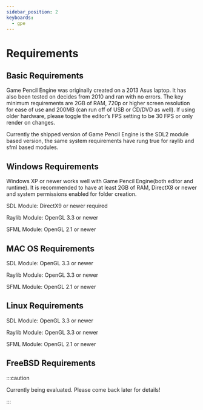 ```yaml
---
sidebar_position: 2
keyboards:
  - gpe
---
```


# Requirements

## Basic Requirements

Game Pencil Engine was originally created on a 2013 Asus laptop. It has also been tested on decides from 2010 and ran with no errors. The key minimum requirements are 2GB of RAM, 720p or higher screen resolution for ease of use and 200MB (can run off of USB or CD/DVD as well). If using older hardware, please toggle the editor’s FPS setting to be 30 FPS or only render on changes.

Currently the shipped version of Game Pencil Engine is the SDL2 module based version, the same system requirements have rung true for raylib and sfml based modules.

## Windows Requirements

Windows XP or newer works well with Game Pencil Engine(both editor and runtime). It is recommended to have at least 2GB of RAM, DirectX8 or newer and system permissions enabled for folder creation.

SDL Module: DirectX9 or newer required

Raylib Module: OpenGL 3.3 or newer

SFML Module: OpenGL 2.1 or newer

## MAC OS Requirements

SDL Module: OpenGL 3.3 or newer

Raylib Module: OpenGL 3.3 or newer

SFML Module: OpenGL 2.1 or newer

## Linux Requirements

SDL Module: OpenGL 3.3 or newer

Raylib Module: OpenGL 3.3 or newer

SFML Module: OpenGL 2.1 or newer

## FreeBSD Requirements

:::caution

Currently being evaluated. Please come back later for details!

:::
